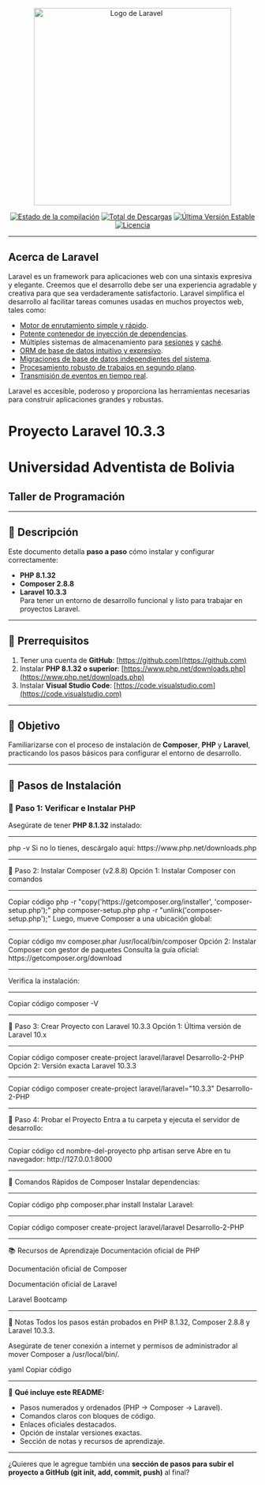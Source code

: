 <p align="center"><a href="https://laravel.com" target="_blank"><img src="https://raw.githubusercontent.com/laravel/art/master/logo-lockup/5%20SVG/2%20CMYK/1%20Full%20Color/laravel-logolockup-cmyk-red.svg" width="400" alt="Logo de Laravel"></a></p>

<p align="center">
<a href="https://github.com/laravel/framework/actions"><img src="https://github.com/laravel/framework/workflows/tests/badge.svg" alt="Estado de la compilación"></a>
<a href="https://packagist.org/packages/laravel/framework"><img src="https://img.shields.io/packagist/dt/laravel/framework" alt="Total de Descargas"></a>
<a href="https://packagist.org/packages/laravel/framework"><img src="https://img.shields.io/packagist/v/laravel/framework" alt="Última Versión Estable"></a>
<a href="https://packagist.org/packages/laravel/framework"><img src="https://img.shields.io/packagist/l/laravel/framework" alt="Licencia"></a>
</p>

---

## Acerca de Laravel

Laravel es un framework para aplicaciones web con una sintaxis expresiva y elegante. Creemos que el desarrollo debe ser una experiencia agradable y creativa para que sea verdaderamente satisfactorio. Laravel simplifica el desarrollo al facilitar tareas comunes usadas en muchos proyectos web, tales como:

- [Motor de enrutamiento simple y rápido](https://laravel.com/docs/routing).
- [Potente contenedor de inyección de dependencias](https://laravel.com/docs/container).
- Múltiples sistemas de almacenamiento para [sesiones](https://laravel.com/docs/session) y [caché](https://laravel.com/docs/cache).
- [ORM de base de datos intuitivo y expresivo](https://laravel.com/docs/eloquent).
- [Migraciones de base de datos independientes del sistema](https://laravel.com/docs/migrations).
- [Procesamiento robusto de trabajos en segundo plano](https://laravel.com/docs/queues).
- [Transmisión de eventos en tiempo real](https://laravel.com/docs/broadcasting).

Laravel es accesible, poderoso y proporciona las herramientas necesarias para construir aplicaciones grandes y robustas.


# Proyecto Laravel 10.3.3  
# Universidad Adventista de Bolivia  
## Taller de Programación  

---

## 📌 Descripción  
Este documento detalla **paso a paso** cómo instalar y configurar correctamente:  
- **PHP 8.1.32**  
- **Composer 2.8.8**  
- **Laravel 10.3.3**  
Para tener un entorno de desarrollo funcional y listo para trabajar en proyectos Laravel.  

---

## 📝 Prerrequisitos  
1. Tener una cuenta de **GitHub**: [https://github.com](https://github.com)  
2. Instalar **PHP 8.1.32 o superior**: [https://www.php.net/downloads.php](https://www.php.net/downloads.php)  
3. Instalar **Visual Studio Code**: [https://code.visualstudio.com](https://code.visualstudio.com)  

---

## 🎯 Objetivo  
Familiarizarse con el proceso de instalación de **Composer**, **PHP** y **Laravel**, practicando los pasos básicos para configurar el entorno de desarrollo.  

---

## 🚀 Pasos de Instalación

### 🔹 Paso 1: Verificar e Instalar PHP
Asegúrate de tener **PHP 8.1.32** instalado:
<hr>
php -v
Si no lo tienes, descárgalo aquí: https://www.php.net/downloads.php
<hr>
🔹 Paso 2: Instalar Composer (v2.8.8)
Opción 1: Instalar Composer con comandos
<hr>
Copiar código
php -r "copy('https://getcomposer.org/installer', 'composer-setup.php');"
php composer-setup.php
php -r "unlink('composer-setup.php');"
Luego, mueve Composer a una ubicación global:

<hr>
Copiar código
mv composer.phar /usr/local/bin/composer
Opción 2: Instalar Composer con gestor de paquetes
Consulta la guía oficial: https://getcomposer.org/download
<hr>
Verifica la instalación:
<hr>
Copiar código
composer -V

<hr>
🔹 Paso 3: Crear Proyecto con Laravel 10.3.3
Opción 1: Última versión de Laravel 10.x
<hr>
Copiar código
composer create-project laravel/laravel Desarrollo-2-PHP
Opción 2: Versión exacta Laravel 10.3.3
<hr>
Copiar código
composer create-project laravel/laravel="10.3.3" Desarrollo-2-PHP

<hr>
🔹 Paso 4: Probar el Proyecto
Entra a tu carpeta y ejecuta el servidor de desarrollo:
<hr>
Copiar código
cd nombre-del-proyecto
php artisan serve
Abre en tu navegador:
http://127.0.0.1:8000
<hr>

🔧 Comandos Rápidos de Composer
Instalar dependencias:
<hr>
Copiar código
php composer.phar install
Instalar Laravel:

<hr>
Copiar código
composer create-project laravel/laravel Desarrollo-2-PHP
<hr>
📚 Recursos de Aprendizaje
Documentación oficial de PHP

Documentación oficial de Composer

Documentación oficial de Laravel

Laravel Bootcamp
<hr>

📝 Notas
Todos los pasos están probados en PHP 8.1.32, Composer 2.8.8 y Laravel 10.3.3.

Asegúrate de tener conexión a internet y permisos de administrador al mover Composer a /usr/local/bin/.

yaml
Copiar código

<hr>

📌 **Qué incluye este README:**
- Pasos numerados y ordenados (PHP → Composer → Laravel).  
- Comandos claros con bloques de código.  
- Enlaces oficiales destacados.  
- Opción de instalar versiones exactas.  
- Sección de notas y recursos de aprendizaje.  

<hr>

¿Quieres que le agregue también una **sección de pasos para subir el proyecto a GitHub (git init, add, commit, push)** al final?